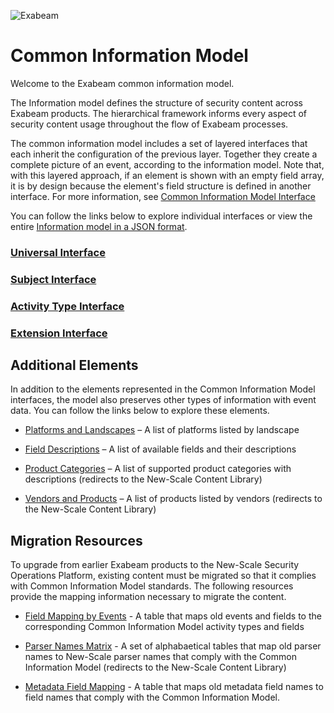 ![Exabeam](https://user-images.githubusercontent.com/57500390/233129963-f6395c81-5c85-458c-b526-368de7b82aae.svg)

Common Information Model
========================
Welcome to the Exabeam common information model.

The Information model defines the structure of security content across Exabeam products. The hierarchical framework informs every aspect of security content usage throughout the flow of Exabeam processes.

The common information model includes a set of layered interfaces that each inherit the configuration of the previous layer. Together they create a complete picture of an event, according to the information model. Note that, with this layered approach, if an element is shown with an empty field array, it is by design because the element's field structure is defined in another interface. For more information, see [Common Information Model Interface](https://docs.exabeam.com/en/content/all/exabeam-security-content/182296-security-content-in-the-common-information-model-structure.html#UUID-0a6f25e0-a3cf-c844-0ac8-7c9ff7b0e2ee)

You can follow the links below to explore individual interfaces or view the entire [Information model in a JSON format](cim.json).

### [Universal Interface](Universal/Universal_Interface.md)
### [Subject Interface](Subjects/Subject_Interface.md)
### [Activity Type Interface](ActivityTypes/ActivityType_Interface.md)
### [Extension Interface](Extensions/Extension_Interface.md)

## Additional Elements 

In addition to the elements represented in the Common Information Model interfaces, the model also preserves other types of information with event data. You can follow the links below to explore these elements. 

- [Platforms and Landscapes](https://github.com/ExabeamLabs/CIMLibrary/blob/main/Platforms_Landscapes.md) – A list of platforms listed by landscape

- [Field Descriptions](Fields_Descriptions.md) – A list of available fields and their descriptions 


- [Product Categories](https://github.com/ExabeamLabs/Content-Library-CIM2/blob/master/Exabeam%20Product%20Categories.md) – A list of supported product categories with descriptions (redirects to the New-Scale Content Library) 

- [Vendors and Products](https://github.com/ExabeamLabs/Content-Library-CIM2/blob/master/Exabeam%20Data%20Sources.md) – A list of products listed by vendors (redirects to the New-Scale Content Library) 


## Migration Resources

To upgrade from earlier Exabeam products to the New-Scale Security Operations Platform, existing content must be migrated so that it complies with Common Information Model standards. The following resources provide the mapping information necessary to migrate the content.

- [Field Mapping by Events](FieldsMappings.md) - A table that maps old events and fields to the corresponding Common Information Model activity types and fields

- [Parser Names Matrix](https://github.com/ExabeamLabs/Content-Library-CIM2/blob/master/ParserNamesMatrix.md) - A set of alphabaetical tables that map old parser names to New-Scale parser names that comply with the Common Information Model (redirects to the New-Scale Content Library)

- [Metadata Field Mapping](MetaFieldsMappings.md) - A table that maps old metadata field names to field names that comply with the Common Information Model.
